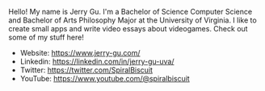 Hello! My name is Jerry Gu. I'm a Bachelor of Science Computer Science and Bachelor of Arts Philosophy Major at the University of Virginia. I like to create small apps and write video essays about videogames. Check out some of my stuff here!
- Website: https://www.jerry-gu.com/
- Linkedin: https://linkedin.com/in/jerry-gu-uva/
- Twitter: https://twitter.com/SpiralBiscuit
- YouTube: https://www.youtube.com/@spiralbiscuit
